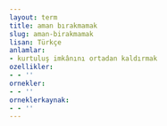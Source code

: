 ```yaml
---
layout: term
title: aman bırakmamak
slug: aman-birakmamak
lisan: Türkçe
anlamlar:
- kurtuluş imkânını ortadan kaldırmak
ozellikler:
- - ''
ornekler:
- - ''
orneklerkaynak:
- - ''
---
```

